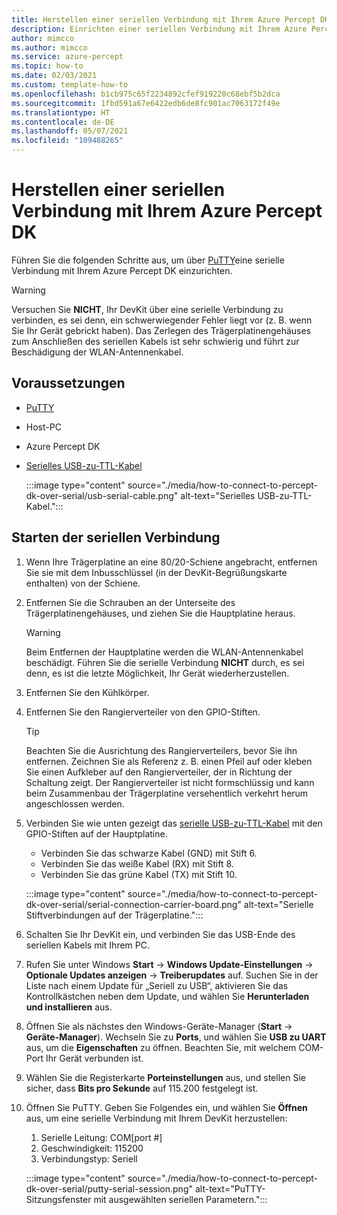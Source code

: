 ```yaml
---
title: Herstellen einer seriellen Verbindung mit Ihrem Azure Percept DK
description: Einrichten einer seriellen Verbindung mit Ihrem Azure Percept DK mit einem seriellen USB-zu-TTL-Kabel
author: mimcco
ms.author: mimcco
ms.service: azure-percept
ms.topic: how-to
ms.date: 02/03/2021
ms.custom: template-how-to
ms.openlocfilehash: b1cb975c65f2234892cfef919220c68ebf5b2dca
ms.sourcegitcommit: 1fbd591a67e6422edb6de8fc901ac7063172f49e
ms.translationtype: HT
ms.contentlocale: de-DE
ms.lasthandoff: 05/07/2021
ms.locfileid: "109488265"
---
```

# <a name="connect-to-your-azure-percept-dk-over-serial"></a>Herstellen einer seriellen Verbindung mit Ihrem Azure Percept DK

Führen Sie die folgenden Schritte aus, um über [PuTTY](https://www.chiark.greenend.org.uk/~sgtatham/putty/latest.html)eine serielle Verbindung mit Ihrem Azure Percept DK einzurichten.

> [!WARNING]
> Versuchen Sie **NICHT**, Ihr DevKit über eine serielle Verbindung zu verbinden, es sei denn, ein schwerwiegender Fehler liegt vor (z. B. wenn Sie Ihr Gerät gebrickt haben). Das Zerlegen des Trägerplatinengehäuses zum Anschließen des seriellen Kabels ist sehr schwierig und führt zur Beschädigung der WLAN-Antennenkabel.

## <a name="prerequisites"></a>Voraussetzungen

- [PuTTY](https://www.chiark.greenend.org.uk/~sgtatham/putty/latest.html)
- Host-PC
- Azure Percept DK
- [Serielles USB-zu-TTL-Kabel](https://www.adafruit.com/product/954)

    :::image type="content" source="./media/how-to-connect-to-percept-dk-over-serial/usb-serial-cable.png" alt-text="Serielles USB-zu-TTL-Kabel.":::

## <a name="start-the-serial-connection"></a>Starten der seriellen Verbindung

1. Wenn Ihre Trägerplatine an eine 80/20-Schiene angebracht, entfernen Sie sie mit dem Inbusschlüssel (in der DevKit-Begrüßungskarte enthalten) von der Schiene.

1. Entfernen Sie die Schrauben an der Unterseite des Trägerplatinengehäuses, und ziehen Sie die Hauptplatine heraus.

    > [!WARNING]
    > Beim Entfernen der Hauptplatine werden die WLAN-Antennenkabel beschädigt. Führen Sie die serielle Verbindung **NICHT** durch, es sei denn, es ist die letzte Möglichkeit, Ihr Gerät wiederherzustellen.

1. Entfernen Sie den Kühlkörper.

1. Entfernen Sie den Rangierverteiler von den GPIO-Stiften.

    > [!TIP]
    > Beachten Sie die Ausrichtung des Rangierverteilers, bevor Sie ihn entfernen. Zeichnen Sie als Referenz z. B. einen Pfeil auf oder kleben Sie einen Aufkleber auf den Rangierverteiler, der in Richtung der Schaltung zeigt. Der Rangierverteiler ist nicht formschlüssig und kann beim Zusammenbau der Trägerplatine versehentlich verkehrt herum angeschlossen werden.

1. Verbinden Sie wie unten gezeigt das [serielle USB-zu-TTL-Kabel](https://www.adafruit.com/product/954) mit den GPIO-Stiften auf der Hauptplatine.

    - Verbinden Sie das schwarze Kabel (GND) mit Stift 6.
    - Verbinden Sie das weiße Kabel (RX) mit Stift 8.
    - Verbinden Sie das grüne Kabel (TX) mit Stift 10.

    :::image type="content" source="./media/how-to-connect-to-percept-dk-over-serial/serial-connection-carrier-board.png" alt-text="Serielle Stiftverbindungen auf der Trägerplatine.":::

1. Schalten Sie Ihr DevKit ein, und verbinden Sie das USB-Ende des seriellen Kabels mit Ihrem PC.

1. Rufen Sie unter Windows **Start** -> **Windows Update-Einstellungen** -> **Optionale Updates anzeigen** -> **Treiberupdates** auf. Suchen Sie in der Liste nach einem Update für „Seriell zu USB“, aktivieren Sie das Kontrollkästchen neben dem Update, und wählen Sie **Herunterladen und installieren** aus.  

1. Öffnen Sie als nächstes den Windows-Geräte-Manager (**Start** -> **Geräte-Manager**). Wechseln Sie zu **Ports**, und wählen Sie **USB zu UART** aus, um die **Eigenschaften** zu öffnen. Beachten Sie, mit welchem COM-Port Ihr Gerät verbunden ist.

1. Wählen Sie die Registerkarte **Porteinstellungen** aus, und stellen Sie sicher, dass **Bits pro Sekunde** auf 115.200 festgelegt ist.

1. Öffnen Sie PuTTY. Geben Sie Folgendes ein, und wählen Sie **Öffnen** aus, um eine serielle Verbindung mit Ihrem DevKit herzustellen:

    1. Serielle Leitung: COM[port #]
    1. Geschwindigkeit: 115200
    1. Verbindungstyp: Seriell

    :::image type="content" source="./media/how-to-connect-to-percept-dk-over-serial/putty-serial-session.png" alt-text="PuTTY-Sitzungsfenster mit ausgewählten seriellen Parametern.":::
